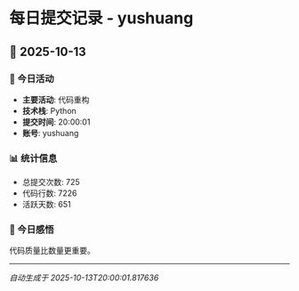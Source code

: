 # 每日提交记录 - yushuang

## 📅 2025-10-13

### 🎯 今日活动
- **主要活动**: 代码重构
- **技术栈**: Python
- **提交时间**: 20:00:01
- **账号**: yushuang

### 📊 统计信息
- 总提交次数: 725
- 代码行数: 7226
- 活跃天数: 651

### 💭 今日感悟
代码质量比数量更重要。

---
*自动生成于 2025-10-13T20:00:01.817636*
